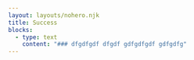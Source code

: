 ```yaml
---
layout: layouts/nohero.njk
title: Success
blocks:
  - type: text
    content: "### dfgdfgdf dfgdf gdfgdfgdf gdfgdfg"
---
```

